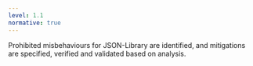 ```yaml
---
level: 1.1
normative: true
---
```


Prohibited misbehaviours for JSON-Library are identified, and mitigations are specified, verified and validated based on analysis.
